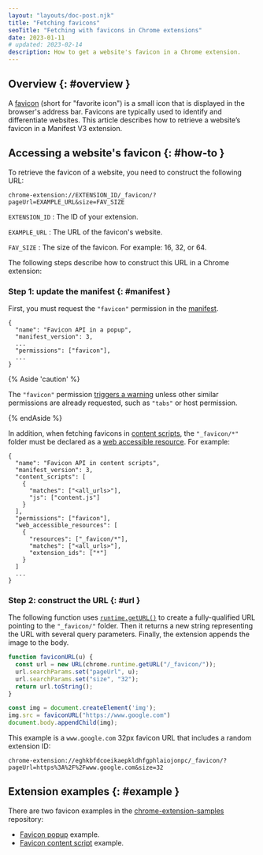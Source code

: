 ```yaml
---
layout: "layouts/doc-post.njk"
title: "Fetching favicons"
seoTitle: "Fetching with favicons in Chrome extensions"
date: 2023-01-11
# updated: 2023-02-14
description: How to get a website's favicon in a Chrome extension.
---
```


## Overview {: #overview }

A [favicon][mdn-favicon] (short for "favorite icon") is a small icon that is displayed in the browser's address bar. Favicons are typically used to identify and differentiate websites.
This article describes how to retrieve a website’s favicon in a Manifest V3 extension.

## Accessing a website's favicon {: #how-to } 

To retrieve the favicon of a website, you need to construct the following URL:

```text
chrome-extension://EXTENSION_ID/_favicon/?pageUrl=EXAMPLE_URL&size=FAV_SIZE
```

`EXTENSION_ID`
: The ID of your extension.

`EXAMPLE_URL`
: The URL of the favicon's website.

`FAV_SIZE`
: The size of the favicon. For example: 16, 32, or 64.

The following steps describe how to construct this URL in a Chrome extension:  

### Step 1: update the manifest {: #manifest }

First, you must request the `"favicon"` permission in the [manifest][doc-manifest].

```json/4
{
  "name": "Favicon API in a popup",
  "manifest_version": 3,
  ...
  "permissions": ["favicon"],
  ...
}
```

{% Aside 'caution' %}

The `"favicon"` permission [triggers a warning][doc-perms-warn] unless other similar permissions are already requested, such as `"tabs"` or host permission. 

{% endAside %}

In addition, when fetching favicons in [content scripts][doc-cs], the `"_favicon/*"` folder must be declared as a [web accessible resource][doc-war]. For example:

```json/10-16
{
  "name": "Favicon API in content scripts",
  "manifest_version": 3,
  "content_scripts": [
    {
      "matches": ["<all_urls>"],
      "js": ["content.js"]
    }
  ],
  "permissions": ["favicon"],
  "web_accessible_resources": [
    {
      "resources": ["_favicon/*"],
      "matches": ["<all_urls>"],
      "extension_ids": ["*"]
    }
  ]
  ...
}
```

### Step 2: construct the URL {: #url }

The following function uses [`runtime.getURL()`][runtime-geturl] to create a fully-qualified URL pointing to the `"_favicon/"` folder. Then it returns a new string representing the URL with several query parameters. Finally, the extension appends the image to the body. 

```js
function faviconURL(u) {
  const url = new URL(chrome.runtime.getURL("/_favicon/"));
  url.searchParams.set("pageUrl", u);
  url.searchParams.set("size", "32");
  return url.toString();
}

const img = document.createElement('img');
img.src = faviconURL("https://www.google.com") 
document.body.appendChild(img);
```

This example is a `www.google.com` 32px favicon URL that includes a random extension ID:

```text
chrome-extension://eghkbfdcoeikaepkldhfgphlaiojonpc/_favicon/?pageUrl=https%3A%2F%2Fwww.google.com&size=32
```

## Extension examples {: #example }

There are two favicon examples in the [chrome-extension-samples][gh-samples] repository:

- [Favicon popup][gh-favicon-api] example. 
- [Favicon content script][gh-favicon-cs] example. 

[doc-cs]: /docs/extensions/mv3/content_scripts/
[doc-manifest]: /docs/extensions/mv3/manifest/
[doc-perms-warn]: /docs/extensions/mv3/permission_warnings/#permissions_with_warnings
[doc-war]: /docs/extensions/mv3/manifest/web_accessible_resources/
[gh-favicon-api]: https://github.com/GoogleChrome/chrome-extensions-samples/tree/main/api-samples/favicon
[gh-favicon-cs]: https://github.com/GoogleChrome/chrome-extensions-samples/tree/main/functional-samples/sample.favicon-cs
[gh-samples]: https://github.com/GoogleChrome/chrome-extensions-samples/
[mdn-favicon]: https://developer.mozilla.org/docs/Glossary/Favicon
[runtime-geturl]: /docs/extensions/reference/runtime/#method-getURL

